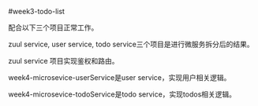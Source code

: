 #week3-todo-list

配合以下三个项目正常工作。

zuul service, user service, todo service三个项目是进行微服务拆分后的结果。

zuul service 项目实现鉴权和路由。

week4-microsevice-userService是user service，实现用户相关逻辑。

week4-microsevice-todoService是todo service，实现todos相关逻辑。
